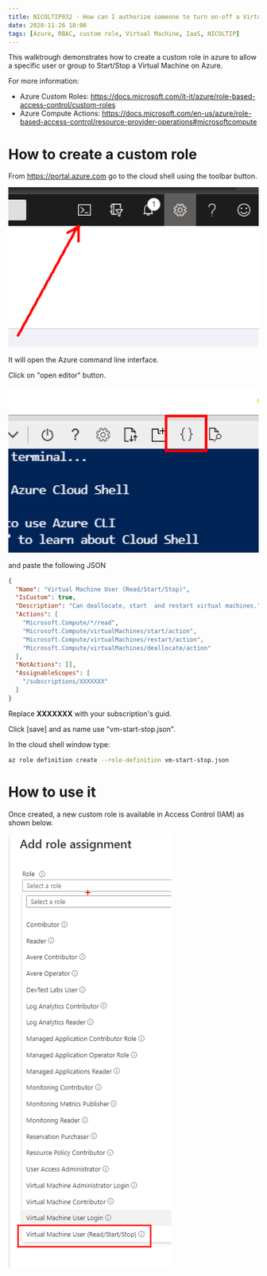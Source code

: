 ```yaml
---
title: NICOLTIP032 - How can I authorize someone to turn on-off a Virtual Machine on Azure?
date: 2020-11-26 18:00
tags: [Azure, RBAC, custom role, Virtual Machine, IaaS, NICOLTIP]
---
```


This walktrough  demonstrates how to create a custom role in azure to allow a specific user or group to Start/Stop a Virtual Machine on Azure.

For more information:

* Azure Custom Roles: https://docs.microsoft.com/it-it/azure/role-based-access-control/custom-roles
* Azure Compute Actions:  https://docs.microsoft.com/en-us/azure/role-based-access-control/resource-provider-operations#microsoftcompute

# How to create a custom role

From https://portal.azure.com go to the cloud shell using the toolbar button.

![cloud shell](../assets/post/2020/vm-custom-role/01-open-cloud-shell.png)

It will open the Azure command line interface. 

Click on "open editor" button.

![open editor](../assets/post/2020/vm-custom-role/02-open-editor.png)

and paste the following JSON

```json
{
  "Name": "Virtual Machine User (Read/Start/Stop)",
  "IsCustom": true,
  "Description": "Can deallocate, start  and restart virtual machines.",
  "Actions": [
    "Microsoft.Compute/*/read",
    "Microsoft.Compute/virtualMachines/start/action",
    "Microsoft.Compute/virtualMachines/restart/action",
    "Microsoft.Compute/virtualMachines/deallocate/action"
  ],
  "NotActions": [],
  "AssignableScopes": [
    "/subscriptions/XXXXXXX"
  ]
}
```

Replace **XXXXXXX** with your subscription's guid.

Click [save] and as name use "vm-start-stop.json".

In the cloud shell window type:

```bash
az role definition create --role-definition vm-start-stop.json
```

# How to use it

Once created, a new custom role is available in Access Control (IAM) as shown below.

![IAM role assignment](../assets/post/2020/vm-custom-role/04-use-role.png)